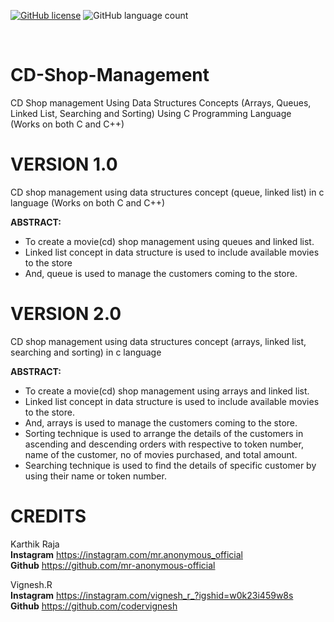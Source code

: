 [![GitHub license](https://img.shields.io/github/license/mr-anonymous-official/CD-Shop-Management?style=plastic)](https://github.com/mr-anonymous-official/CD-Shop-Management/blob/master/LICENSE)
![GitHub language count](https://img.shields.io/github/languages/count/mr-anonymous-official/CD-Shop-Management?style=plastic)

<br/>


# CD-Shop-Management
CD Shop management Using Data Structures Concepts (Arrays, Queues, Linked List, Searching and Sorting) Using C Programming Language<br/>
(Works on both C and C++)

# VERSION 1.0
CD shop management using data structures concept (queue, linked list) in c language (Works on both C and C++)

**ABSTRACT:**<br/>
*	To create a movie(cd) shop management using queues and linked list.<br/>
*	Linked list concept in data structure is used to include available movies to the store<br/>
*	And, queue is used to manage the customers coming to the store.<br/>


# VERSION 2.0
CD shop management using data structures concept (arrays, linked list, searching and sorting) in c language

**ABSTRACT:**<br/>
*	To create a movie(cd) shop management using arrays and linked list.<br/>
*	Linked list concept in data structure is used to include available movies to the store. <br/>
*	And, arrays is used to manage the customers coming to the store.<br/>
*	Sorting technique is used to arrange the details of the customers in ascending and descending orders with respective to token number,    name of the customer, no of movies purchased, and total amount. <br/>
*	Searching technique is used to find the details of specific customer by using their name or token number. <br/>


# CREDITS  
Karthik Raja <br/>
**Instagram**  https://instagram.com/mr.anonymous_official  <br/>
**Github**      https://github.com/mr-anonymous-official <br/>

Vignesh.R <br/>
**Instagram**  https://instagram.com/vignesh_r_?igshid=w0k23i459w8s <br/>
**Github**      https://github.com/codervignesh <br/>
